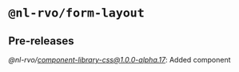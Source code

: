 # `@nl-rvo/form-layout`

## Pre-releases

*@nl-rvo/component-library-css@1.0.0-alpha.17*:
Added component
